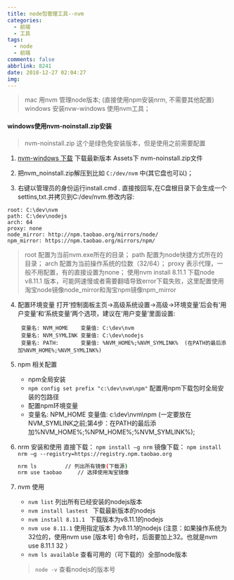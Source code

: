 ```yaml
---
title: node包管理工具--nvm
categories:
  - 前端
  - 工具
tags:
  - node
  - 前端
comments: false
abbrlink: 8241
date: 2018-12-27 02:04:27
img:
---
```


> mac 用nvm 管理node版本; (直接使用npm安装nrm, 不需要其他配置)
> windows 安装nvw-windows 使用nvm工具； 

#### windows使用nvm-noinstall.zip安装
> nvm-noinstall.zip 这个是绿色免安装版本，但是使用之前需要配置
1. [nvm-windows 下载](https://github.com/coreybutler/nvm-windows/releases) 
 下载最新版本 Assets下 nvm-noinstall.zip文件

2. 把nvm_noinstall.zip解压到比如 `C:/dev/nvm` 中(其它盘也可以)；

3. 右键以管理员的身份运行install.cmd . 直接按回车,在C盘根目录下会生成一个settins,txt.并拷贝到C:/dev/nvm.修改内容:

```
root: C:\dev\nvm
path: C:\dev\nodejs
arch: 64
proxy: none
node_mirror: http://npm.taobao.org/mirrors/node/
npm_mirror: https://npm.taobao.org/mirrors/npm/

```
> root 配置为当前nvm.exe所在的目录；
> path 配置为node快捷方式所在的目录；
> arch 配置为当前操作系统的位数（32/64）；
> proxy 表示代理，一般不用配置，有的直接设置为none；
> 使用nvm install 8.11.1 下载node v8.11.1 版本，可能网速慢或者需要翻墙导致error下载失败，这里配置使用淘宝node镜像node_mirror和淘宝npm镜像npm_mirror

4. 配置环境变量
   打开‘控制面板主页->高级系统设置->高级->环境变量’后会有‘用户变量’和‘系统变量’两个选项，建议在‘用户变量’里面设置:
   ```
    变量名: NVM_HOME    变量值: C:\dev\nvm
    变量名: NVM_SYMLINK 变量值: C:\dev\nodejs
    变量名: PATH:       变量值: %NVM_HOME%;%NVM_SYMLINK%  (在PATH的最后添加%NVM_HOME%;%NVM_SYMLINK%)
   ```
5. npm 相关配置
   * npm全局安装
    - `npm config set prefix "c:\dev\nvm\npm"`  配置用npm下载包时全局安装的包路径
   * 配置npm环境变量
    - 变量名: NPM_HOME 变量值: c:\dev\nvm\npm (一定要放在NVM_SYMLINK之前;第4步：在PATH的最后添加%NVM_HOME%;%NPM_HOME%;%NVM_SYMLINK%);

6. nrm 安装和使用
   直接下载： `npm install –g nrm` 
   镜像下载： `npm install nrm –g --registry=https://registry.npm.taobao.org`

   ```bash
   nrm ls         // 列出所有镜像(下载源)
   nrm use taobao     // 选择使用淘宝镜像
   ```

7. nvm 使用
   * `nvm list` 列出所有已经安装的nodejs版本
   * `nvm install lastest ` 下载最新版本的nodejs
   * `nvm install 8.11.1 ` 下载版本为v8.11.1的nodejs
   * `nvm use 8.11.1`   使用指定版本 为v8.11.1的nodejs (注意：如果操作系统为32位的，使用nvm use [版本号] 命令时，后面要加上32。也就是nvm use 8.11.1 32 ）
   * `nvm ls available` 查看可用的（可下载的）全部node版本

   > `node -v` 查看nodejs的版本号
